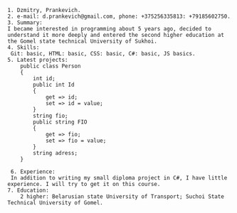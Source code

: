     1. Dzmitry, Prankevich.
    2. e-mail: d.prankevich@gmail.com, phone: +375256335813: +79185602750.
    3. Summary:
    I became interested in programming about 5 years ago, decided to understand it more deeply and entered the second higher education at the Gomel state technical University of Sukhoi.
    4. Skills:
     Git: basic, HTML: basic, CSS: basic, C#: basic, JS basics.
    5. Latest projects:
    	public class Person
        {
            int id;
            public int Id
            {
                get => id;
                set => id = value;
            }
            string fio;
            public string FIO
            {
                get => fio;
                set => fio = value;
            }
            string adress;
        }
   
     6. Experience:
     In addition to writing my small diploma project in C#, I have little experience. I will try to get it on this course.
    7. Education: 
        2 higher: Belarusian state University of Transport; Suchoi State Technical University of Gomel.